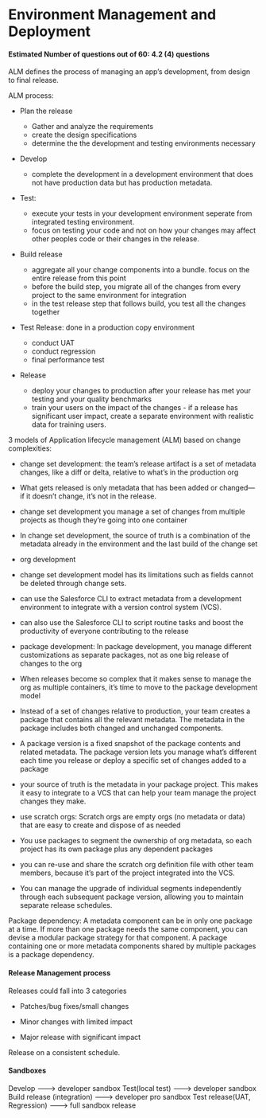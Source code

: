 # Environment Management and Deployment
#### Estimated Number of questions out of 60: 4.2 (4) questions

ALM defines the process of managing an app’s development, from design to final release.

ALM process:
* Plan the release
  * Gather and analyze the requirements
  * create the design specifications
  * determine the the development and testing environments necessary

* Develop
  * complete the development in a development environment that does not have production data but has production metadata.

* Test:
  * execute your tests in your development environment seperate from integrated testing environment.
  * focus on testing your code and not on how your changes may affect other peoples code or their changes in the release. 

* Build release
  * aggregate all your change components into a bundle. focus on the entire release from this point
  * before the build step, you migrate all of the changes from every project to the same environment for integration
  * in the test release step that follows build, you test all the changes together

* Test Release: done in a production copy environment  
  * conduct UAT
  * conduct regression
  * final performance test

* Release
  * deploy your changes to production after your release has met your testing and your quality benchmarks
  * train your users on the impact of the changes - if a release has significant user impact, create a separate environment with realistic data for training users.

3 models of Application lifecycle management (ALM) based on change complexities:

* change set development: the team’s release artifact is a set of metadata changes, like a diff or delta, relative to what’s in the production org 
 * What gets released is only metadata that has been added or changed—if it doesn’t change, it’s not in the release.
 * change set development you manage a set of changes from multiple projects as though they’re going into one container
 * In change set development, the source of truth is a combination of the metadata already in the environment and the last build of the change set


* org development
 * change set development model has its limitations such as fields cannot be deleted through change sets.
 * can use the Salesforce CLI to extract metadata from a development environment to integrate with a version control system (VCS).
 * can also use the Salesforce CLI to script routine tasks and boost the productivity of everyone contributing to the release

* package development: In package development, you manage different customizations as separate packages, not as one big release of changes to the org
 
 * When releases become so complex that it makes sense to manage the org as multiple containers, it’s time to move to the package development model
 * Instead of a set of changes relative to production, your team creates a package that contains all the relevant metadata. The metadata in the package includes both changed and unchanged components.
 * A package version is a fixed snapshot of the package contents and related metadata. The package version lets you manage what’s different each time you release or deploy a specific set of changes added to a package
 * your source of truth is the metadata in your package project. This makes it easy to integrate to a VCS that can help your team manage the project changes they make.
 * use scratch orgs: Scratch orgs are empty orgs (no metadata or data) that are easy to create and dispose of as needed
 * You use packages to segment the ownership of org metadata, so each project has its own package plus any dependent packages
 * you can re-use and share the scratch org definition file with other team members, because it’s part of the project integrated into the VCS.
 * You can manage the upgrade of individual segments independently through each subsequent package version, allowing you to maintain separate release schedules.


Package dependency: A metadata component can be in only one package at a time. If more than one package needs the same component, you can devise a modular package strategy for that component. A package containing one or more metadata components shared by multiple packages is a package dependency.




#### Release Management process
Releases could fall into 3 categories
* Patches/bug fixes/small changes

* Minor changes with limited impact

* Major release with significant impact

Release on a consistent schedule.

#### Sandboxes

Develop ---> developer sandbox
Test(local test)    ---> developer sandbox
Build release (integration) ---> developer pro sandbox
Test release(UAT, Regression) ---> full sandbox
release
